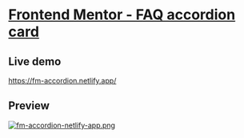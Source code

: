 # [Frontend Mentor - FAQ accordion card](https://www.frontendmentor.io/challenges/faq-accordion-card-XlyjD0Oam)

## Live demo

https://fm-accordion.netlify.app/

## Preview

[![fm-accordion-netlify-app.png](https://i.postimg.cc/ZYN3gv1p/fm-accordion-netlify-app.png)](https://postimg.cc/z3JVHvDG)
